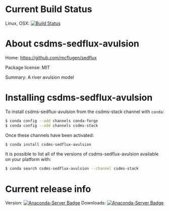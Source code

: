 




# Current Build Status

Linux, OSX: [![Build Status](https://travis-ci.org/csdms-stack/sedflux-avulsion-csdms-recipe.svg?branch=master)](https://travis-ci.org/csdms-stack/sedflux-avulsion-csdms-recipe)

# About csdms-sedflux-avulsion

Home: https://github.com/mcflugen/sedflux

Package license: MIT

Summary: A river avulsion model

# Installing csdms-sedflux-avulsion

To install csdms-sedflux-avulsion from the csdms-stack channel with `conda`:

```bash
$ conda config --add channels conda-forge
$ conda config --add channels csdms-stack
```

Once these channels have been activated:

```bash
$ conda install csdms-sedflux-avulsion
```

It is possible to list all of the versions of csdms-sedflux-avulsion available on your
platform with:

```bash
$ conda search csdms-sedflux-avulsion --channel csdms-stack
```

# Current release info

Version: [![Anaconda-Server Badge](https://anaconda.org/csdms-stack/csdms-sedflux-avulsion/badges/version.svg)](https://anaconda.org/csdms-stack/csdms-sedflux-avulsion)
Downloads: [![Anaconda-Server Badge](https://anaconda.org/csdms-stack/csdms-sedflux-avulsion/badges/downloads.svg)](https://anaconda.org/csdms-stack/csdms-sedflux-avulsion)
